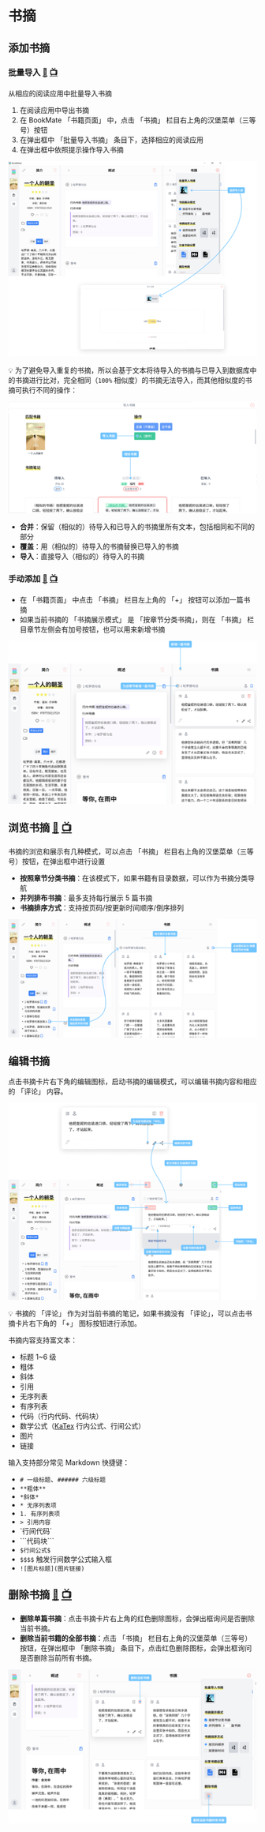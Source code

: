 # 书摘

## 添加书摘

### 批量导入 [:movie_camera:](https://user-images.githubusercontent.com/40909550/120364983-7a2c9f00-c340-11eb-86c6-b5d432b869c8.mp4) [:tv:](https://www.bilibili.com/video/BV1sv411V7tE?p=5)
从相应的阅读应用中批量导入书摘

1. 在阅读应用中导出书摘
2. 在 BookMate 「书籍页面」 中，点击 「书摘」 栏目右上角的汉堡菜单（三等号）按钮
3. 在弹出框中 「批量导入书摘」 条目下，选择相应的阅读应用
4. 在弹出框中依照提示操作导入书摘

![import quotes](../assets/images/screenshots/import_quotes.png)

:bulb: 为了避免导入重复的书摘，所以会基于文本将待导入的书摘与已导入到数据库中的书摘进行比对，完全相同（`100%` 相似度）的书摘无法导入，而其他相似度的书摘可执行不同的操作：

![conflict quotes](../assets/images/screenshots/conflict_quotes.png)

* **合并**：保留（相似的）待导入和已导入的书摘里所有文本，包括相同和不同的部分
* **覆盖**：用（相似的）待导入的书摘替换已导入的书摘
* **导入**：直接导入（相似的）待导入的书摘

### 手动添加 [:movie_camera:](https://user-images.githubusercontent.com/40909550/120364997-7e58bc80-c340-11eb-9810-70268a1b173a.mp4) [:tv:](https://www.bilibili.com/video/BV1sv411V7tE?p=6)
* 在 「书籍页面」 中点击 「书摘」 栏目左上角的 「+」 按钮可以添加一篇书摘
* 如果当前书摘的 「书摘展示模式」 是 「按章节分类书摘」，则在 「书摘」 栏目章节左侧会有加号按钮，也可以用来新增书摘

![add quote](../assets/images/screenshots/add_quote.png)

## 浏览书摘 [:movie_camera:](https://user-images.githubusercontent.com/40909550/120365048-8fa1c900-c340-11eb-9a34-8d989dc4f23b.mp4) [:tv:](https://www.bilibili.com/video/BV1sv411V7tE?p=7)
书摘的浏览和展示有几种模式，可以点击 「书摘」 栏目右上角的汉堡菜单（三等号）按钮，在弹出框中进行设置

* **按照章节分类书摘**：在该模式下，如果书籍有目录数据，可以作为书摘分类导航
* **并列排布书摘**：最多支持每行展示 5 篇书摘
* **书摘排序方式**：支持按页码/按更新时间顺序/倒序排列

![show quotes](../assets/images/screenshots/show_quotes.png)

## 编辑书摘
点击书摘卡片右下角的编辑图标，启动书摘的编辑模式，可以编辑书摘内容和相应的 「评论」 内容。

![edit quote](../assets/images/screenshots/edit_quote.png)

:bulb: 书摘的 「评论」 作为对当前书摘的笔记，如果书摘没有 「评论」，可以点击书摘卡片右下角的 「+」 图标按钮进行添加。

书摘内容支持富文本：

* 标题 1~6 级
* 粗体
* 斜体
* 引用
* 无序列表
* 有序列表
* 代码（行内代码、代码块）
* 数学公式（[KaTex](https://katex.org/) 行内公式、行间公式）
* 图片
* 链接

输入支持部分常见 Markdown 快捷键：

* `# 一级标题`、`###### 六级标题`
* `**粗体**`
* `*斜体*`
* `* 无序列表项`
* `1. 有序列表项`
* `> 引用内容`
* \`行间代码\`
* \```代码块\```
* `$行间公式$`
* `$$$$` 触发行间数学公式输入框
* `![图片标题](图片链接)`

## 删除书摘 [:movie_camera:](https://user-images.githubusercontent.com/40909550/120365078-9597aa00-c340-11eb-979c-6a282f429ac6.mp4) [:tv:](https://www.bilibili.com/video/BV1sv411V7tE?p=8)
* **删除单篇书摘**：点击书摘卡片右上角的红色删除图标，会弹出框询问是否删除当前书摘。
* **删除当前书籍的全部书摘**：点击 「书摘」 栏目右上角的汉堡菜单（三等号）按钮，在弹出框中 「删除书摘」 条目下，点击红色删除图标，会弹出框询问是否删除当前所有书摘。

![delete qutoes](../assets/images/screenshots/delete_quotes.png)